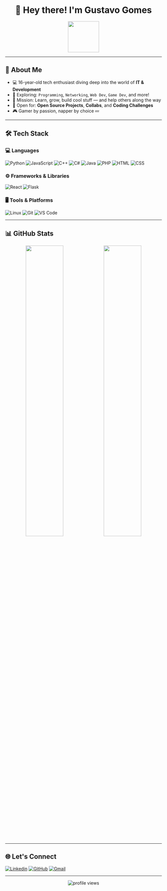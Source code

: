 <h1 align="center">👋 Hey there! I'm Gustavo Gomes</h1>
<p align="center">
  <img src="https://media3.giphy.com/media/FAFo1M7EC4gRZ4HETH/giphy.gif?cid=6c09b952u2ltfyokqqhzk7eyu2idn5dqnbzkkpozu8f8bzhn&ep=v1_internal_gif_by_id&rid=giphy.gif&ct=g" width="100"/>
</p>

---

## 🧠 About Me

- 💻 16-year-old tech enthusiast diving deep into the world of **IT & Development**
- 🔧 Exploring: `Programming`, `Networking`, `Web Dev`, `Game Dev`, and more!
- 🎯 Mission: Learn, grow, build cool stuff — and help others along the way
- 🤝 Open for: **Open Source Projects**, **Collabs**, and **Coding Challenges**
- 🎮 Gamer by passion, napper by choice 💤

---

## 🛠️ Tech Stack

### 💻 Languages
![Python](https://img.shields.io/badge/Python-3776AB?style=flat&logo=python&logoColor=white)
![JavaScript](https://img.shields.io/badge/JavaScript-F7DF1E?style=flat&logo=javascript&logoColor=black)
![C++](https://img.shields.io/badge/C++-00599C?style=flat&logo=c%2B%2B&logoColor=white)
![C#](https://img.shields.io/badge/C%23-239120?style=flat&logo=c-sharp&logoColor=white)
![Java](https://img.shields.io/badge/Java-007396?style=flat&logo=java&logoColor=white)
![PHP](https://img.shields.io/badge/PHP-777BB4?style=flat&logo=php&logoColor=white)
![HTML](https://img.shields.io/badge/HTML5-E34F26?style=flat&logo=html5&logoColor=white)
![CSS](https://img.shields.io/badge/CSS3-1572B6?style=flat&logo=css3&logoColor=white)

### ⚙️ Frameworks & Libraries
![React](https://img.shields.io/badge/React-20232A?style=flat&logo=react&logoColor=61DAFB)
![Flask](https://img.shields.io/badge/Flask-000000?style=flat&logo=flask)

### 🖥️ Tools & Platforms
![Linux](https://img.shields.io/badge/Linux-FCC624?style=flat&logo=linux&logoColor=black)
![Git](https://img.shields.io/badge/Git-F05032?style=flat&logo=git&logoColor=white)
![VS Code](https://img.shields.io/badge/VS%20Code-007ACC?style=flat&logo=visual-studio-code&logoColor=white)

---

## 📊 GitHub Stats

<p align="center">
  <img src="https://github-readme-stats.vercel.app/api?username=gustavogomesu&show_icons=true&theme=tokyonight&hide_border=true" width="49%"/>
  <img src="https://github-readme-streak-stats.herokuapp.com?user=gustavogomesu&theme=tokyonight&hide_border=true" width="49%"/>
</p>

---

## 🌐 Let's Connect

[![Linkedin](https://img.shields.io/badge/LinkedIn-0077B5?style=for-the-badge&logo=linkedin&logoColor=white)](https://www.linkedin.com/in/gustavo-gomes-a03b76301/)
[![GitHub](https://img.shields.io/badge/GitHub-100000?style=for-the-badge&logo=github&logoColor=white)](https://github.com/gustavogomesu)
[![Gmail](https://img.shields.io/badge/Gmail-D14836?style=for-the-badge&logo=gmail&logoColor=white)](mailto:gustavogomesu@gmail.com)

---

<p align="center">
  <img src="https://komarev.com/ghpvc/?username=gustavogomesu&label=Profile%20Views&color=blueviolet&style=flat" alt="profile views"/>
</p>
